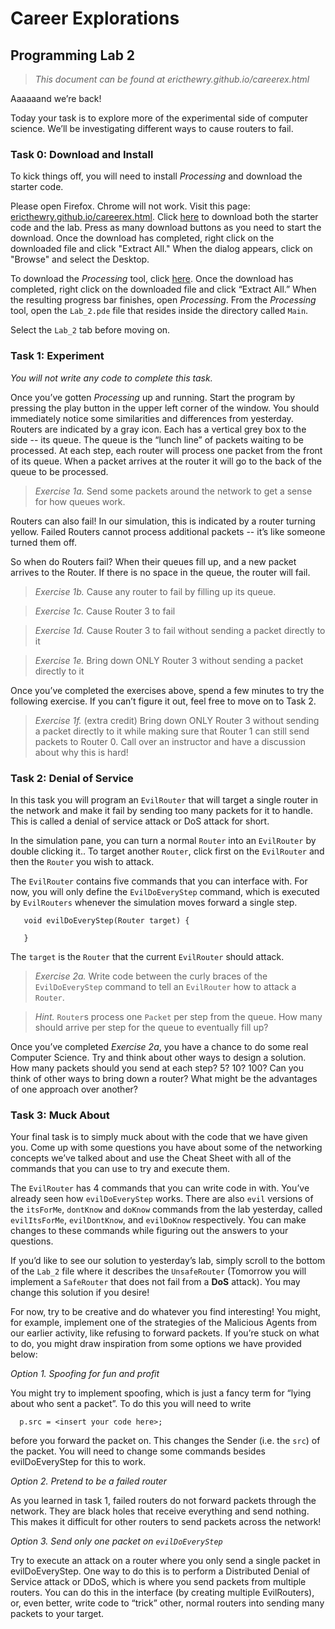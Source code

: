 # Career Explorations
## Programming Lab 2

> _This document can be found at ericthewry.github.io/careerex.html_

Aaaaaand we’re back! 

Today your task is to explore more of the experimental side of
computer science. We’ll be investigating different ways to cause
routers to fail.

### Task 0: Download and Install

To kick things off, you will need to install _Processing_ and download
the starter code.

Please open Firefox.  Chrome will not work. Visit this page:
[ericthewry.github.io/careerex.html](ericthewry.github.io/careerex.html). Click
[here](https://drive.google.com/file/d/16-D4WL9LUFjBQdMg0lXoo1QbIujYQ6jG/view?usp=sharing)
to download both the starter code and the lab. Press as many download
buttons as you need to start the download. Once the download has
completed, right click on the downloaded file and click "Extract All."
When the dialog appears, click on "Browse" and select the Desktop.

To download the _Processing_ tool, click
[here](http://download.processing.org/processing-3.5.3-windows64.zip). Once
the download has completed, right click on the downloaded file and
click “Extract All.” When the resulting progress bar finishes, open
_Processing_. From the _Processing_ tool, open the `Lab_2.pde` file
that resides inside the directory called `Main`.

Select the `Lab_2` tab before moving on.

### Task 1: Experiment

_You will not write any code to complete this task._

Once you’ve gotten _Processing_ up and running. Start the program by
pressing the play button in the upper left corner of the window.  You
should immediately notice some similarities and differences from
yesterday.  Routers are indicated by a gray icon. Each has a vertical
grey box to the side -- its queue. The queue is the “lunch line” of
packets waiting to be processed. At each step, each router will
process one packet from the front of its queue.  When a packet arrives
at the router it will go to the back of the queue to be processed.

> _Exercise 1a._ Send some packets around the network to get a sense for how queues work.

Routers can also fail! In our simulation, this is indicated by a
router turning yellow. Failed Routers cannot process additional
packets -- it’s like someone turned them off.

So when do Routers fail? When their queues fill up, and a new packet
arrives to the Router. If there is no space in the queue, the router
will fail.

> _Exercise 1b._ Cause any router to fail by filling up its queue.

> _Exercise 1c._ Cause Router 3 to fail

> _Exercise 1d._ Cause Router 3 to fail without sending a packet directly to it

> _Exercise 1e._ Bring down ONLY Router 3 without sending a packet directly to it

Once you’ve completed the exercises above, spend a few minutes to try
the following exercise. If you can’t figure it out, feel free to move
on to Task 2.

> _Exercise 1f._ (extra credit) Bring down ONLY Router 3 without sending a packet directly to it while making sure that Router 1 can still send packets to Router 0. Call over an instructor and have a discussion about why this is hard!

### Task 2: Denial of Service

In this task you will program an `EvilRouter` that will target a single
router in the network and make it fail by sending too many packets for
it to handle. This is called a denial of service attack or DoS attack
for short.

In the simulation pane, you can turn a normal `Router` into an
`EvilRouter` by double clicking it.. To target another `Router`, click
first on the `EvilRouter` and then the `Router` you wish to attack.

The `EvilRouter` contains five commands that you can interface
with. For now, you will only define the `EvilDoEveryStep` command, which
is executed by `EvilRouters` whenever the simulation moves forward a
single step.

```
   void evilDoEveryStep(Router target) {

   }
```

The `target` is the `Router` that the current `EvilRouter` should attack.

> _Exercise 2a._ Write code between the curly braces of the
> `EvilDoEveryStep` command to tell an `EvilRouter` how to attack a
> `Router`.

> _Hint._ `Router`s process one `Packet` per step from the queue. How many
> should arrive per step for the queue to eventually fill up? 

Once you’ve completed _Exercise 2a_, you have a chance to do some real
Computer Science. Try and think about other ways to design a
solution. How many packets should you send at each step? 5? 10? 100?
Can you think of other ways to bring down a router? What might be the
advantages of one approach over another?


### Task 3: Muck About

Your final task is to simply muck about with the code that we have
given you. Come up with some questions you have about some of the
networking concepts we’ve talked about and use the Cheat Sheet with
all of the commands that you can use to try and execute them.

The `EvilRouter` has 4 commands that you can write code in
with. You’ve already seen how `evilDoEveryStep` works. There are also
`evil` versions of the `itsForMe`, `dontKnow` and `doKnow` commands
from the lab yesterday, called `evilItsForMe`, `evilDontKnow`, and
`evilDoKnow` respectively. You can make changes to these commands
while figuring out the answers to your questions.

If you’d like to see our solution to yesterday’s lab, simply scroll to
the bottom of the `Lab_2` file where it describes the `UnsafeRouter`
(Tomorrow you will implement a `SafeRouter` that does not fail from a
__DoS__ attack). You may change this solution if you desire!

For now, try to be creative and do whatever you find interesting! You
might, for example, implement one of the strategies of the Malicious
Agents from our earlier activity, like refusing to forward packets. If
you’re stuck on what to do, you might draw inspiration from some
options we have provided below:

_Option 1. Spoofing for fun and profit_

You might try to implement spoofing, which is just a fancy term for
“lying about who sent a packet”. To do this you will need to write

```
  p.src = <insert your code here>;
```

before you forward the packet on. This changes the Sender (i.e. the
`src`) of the packet. You will need to change some commands besides
evilDoEveryStep for this to work.

_Option 2. Pretend to be a failed router_

As you learned in task 1, failed routers do not forward packets
through the network. They are black holes that receive everything and
send nothing. This makes it difficult for other routers to send
packets across the network!

_Option 3. Send only one packet on `evilDoEveryStep`_

Try to execute an attack on a router where you only send a single
packet in evilDoEveryStep. One way to do this is to perform a
Distributed Denial of Service attack or DDoS, which is where you send
packets from multiple routers. You can do this in the interface (by
creating multiple EvilRouters), or, even better, write code to “trick”
other, normal routers into sending many packets to your target.
